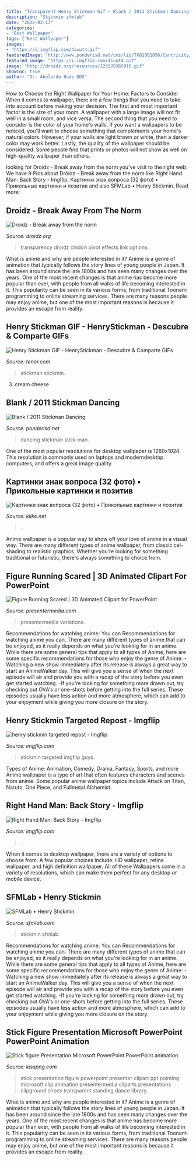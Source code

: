 ```yaml
---
title: "Transparent Henry Stickman Gif ~ Blank / 2011 Stickman Dancing"
description: "Stickmin sfmlab"
date: "2022-03-17"
categories:
- "Best Wallpaper"
tags: ["Best Wallpaper"]
images:
- "https://i.imgflip.com/4iuut4.gif"
featuredImage: "http://www.ponderisd.net/cms/lib/TX01001056/Centricity/Domain/73/stick-man-dancing.gif"
featured_image: "https://i.imgflip.com/4iuut4.gif"
image: "http://droidz.org/resources/123378365010.gif"
ShowToc: true
author: "Dr. Abelardo Bode DDS"
---
```



How to Choose the Right Wallpaper for Your Home: Factors to Consider
When it comes to wallpaper, there are a few things that you need to take into account before making your decision. The first and most important factor is the size of your room. A wallpaper with a large image will not fit well in a small room, and vice versa. 
The second thing that you need to consider is the color of your home's walls. If you want a wallpapers to be noticed, you'll want to choose something that complements your home's natural colors. However, if your walls are light brown or white, then a darker color may work better. 
Lastly, the quality of the wallpaper should be considered. Some people find that prints or photos will not show as well on high-quality wallpaper than others.

	

		
looking for Droidz - Break away from the norm you've visit to the right web. We have 9 Pics about Droidz - Break away from the norm like Right Hand Man: Back Story - Imgflip, Картинки знак вопроса (32 фото) • Прикольные картинки и позитив and also SFMLab • Henry Stickmin. Read more:
		
    
## Droidz - Break Away From The Norm

<img loading=lazy src="http://droidz.org/resources/123378365010.gif" onerror="this.onerror=null;this.src='https://tse1.mm.bing.net/th?id=OIP.j3yTN3EXF99nMyktIpUoaAHaGE&amp;pid=15.1';" alt="Droidz - Break away from the norm">

_Source: droidz.org_

>transparency droidz chidori pivot effects link options. 

	

What is anime and why are people interested in it?
Anime is a genre of animation that typically follows the story lines of young people in Japan. It has been around since the late 1800s and has seen many changes over the years. One of the most recent changes is that anime has become more popular than ever, with people from all walks of life becoming interested in it. This popularity can be seen in its various forms, from traditional Toonami programming to online streaming services. There are many reasons people may enjoy anime, but one of the most important reasons is because it provides an escape from reality.

    
## Henry Stickman GIF - HenryStickman - Descubre &amp; Comparte GIFs

<img loading=lazy src="https://media1.tenor.com/images/198115a00aea6b0751379666e6661f01/tenor.gif?itemid=19047819" onerror="this.onerror=null;this.src='https://tse2.mm.bing.net/th?id=OIP.GYEVoArqawdRN5Zm5mYfAQHaEK&amp;pid=15.1';" alt="Henry Stickman GIF - HenryStickman - Descubre &amp; Comparte GIFs">

_Source: tenor.com_

>stickman stickmin. 

	

3. cream cheese 

    
## Blank / 2011 Stickman Dancing

<img loading=lazy src="http://www.ponderisd.net/cms/lib/TX01001056/Centricity/Domain/73/stick-man-dancing.gif" onerror="this.onerror=null;this.src='https://tse3.mm.bing.net/th?id=OIP.hSCJ55oy-LmX896abr4SDAHaHa&amp;pid=15.1';" alt="Blank / 2011 Stickman Dancing">

_Source: ponderisd.net_

>dancing stickman stick man. 

	

One of the most popular resolutions for desktop wallpaper is 1280x1024. This resolution is commonly used on laptops and moderndesktop computers, and offers a great image quality.

    
## Картинки знак вопроса (32 фото) • Прикольные картинки и позитив

<img loading=lazy src="https://klike.net/uploads/posts/2020-02/1581672867_13.jpg" onerror="this.onerror=null;this.src='https://tse1.mm.bing.net/th?id=OIP.xgRvaFUjcld8fbz-nIRzLgHaLH&amp;pid=15.1';" alt="Картинки знак вопроса (32 фото) • Прикольные картинки и позитив">

_Source: klike.net_

>. 

	

Anime wallpaper is a popular way to show off your love of anime in a visual way. There are many different types of anime wallpaper, from classic cel-shading to realistic graphics. Whether you're looking for something traditional or futuristic, there's always something to choice from.

    
## Figure Running Scared | 3D Animated Clipart For PowerPoint

<img loading=lazy src="https://content.presentermedia.com/content/animsp/00014000/14046/figure_running_scared_300_wht.gif" onerror="this.onerror=null;this.src='https://tse2.mm.bing.net/th?id=OIP.ev3oqXxn9CsB8qmL4TFx6gAAAA&amp;pid=15.1';" alt="Figure Running Scared | 3D Animated Clipart for PowerPoint">

_Source: presentermedia.com_

>presentermedia variations. 

	

Recommendations for watching anime: You can
Recommendations for watching anime you can. There are many different types of anime that can be enjoyed, so it really depends on what you're looking for in an anime. While there are some general tips that apply to all types of Anime, here are some specific recommendations for those who enjoy the genre of Anime: 
-Watching a new show immediately after its release is always a great way to start an AnimeWalker day. This will give you a sense of when the next episode will air and provide you with a recap of the story before you even get started watching. 
-If you're looking for something more drawn out, try checking out OVA's or one-shots before getting into the full series. These episodes usually have less action and more atmosphere, which can add to your enjoyment while giving you more closure on the story.

    
## Henry Stickmin Targeted Repost - Imgflip

<img loading=lazy src="https://i.imgflip.com/4lhhbw.jpg" onerror="this.onerror=null;this.src='https://tse2.mm.bing.net/th?id=OIP.OPH8d4JGLv6PE05boYJqQAHaEA&amp;pid=15.1';" alt="henry stickmin targeted repost - Imgflip">

_Source: imgflip.com_

>stickmin targeted imgflip guys. 

	

Types of Anime: Animation, Comedy, Drama, Fantasy, Sports, and more
Anime wallpaper is a type of art that often features characters and scenes from anime. Some popular anime wallpaper topics include Attack on Titan, Naruto, One Piece, and Fullmetal Alchemist.

    
## Right Hand Man: Back Story - Imgflip

<img loading=lazy src="https://i.imgflip.com/4iuut4.gif" onerror="this.onerror=null;this.src='https://tse4.mm.bing.net/th?id=OIP.nluLl8kCoK-NETHcK-0VCwAAAA&amp;pid=15.1';" alt="Right Hand Man: Back Story - Imgflip">

_Source: imgflip.com_

>. 

	

When it comes to desktop wallpaper, there are a variety of options to choose from. A few popular choices include: HD wallpaper, retina wallpaper, and high definition wallpaper. All of these Wallpapers come in a variety of resolutions, which can make them perfect for any desktop or mobile device. 

    
## SFMLab • Henry Stickmin

<img loading=lazy src="https://thumb.sfmlab.com/item-preview/projectfile/Capture_9HoHxuh_thumb.detail.png" onerror="this.onerror=null;this.src='https://tse3.mm.bing.net/th?id=OIP.GMyCyMcNgIceeE8CW4P2jQHaF2&amp;pid=15.1';" alt="SFMLab • Henry Stickmin">

_Source: sfmlab.com_

>stickmin sfmlab. 

	

Recommendations for watching anime: You can
Recommendations for watching anime you can. There are many different types of anime that can be enjoyed, so it really depends on what you're looking for in an anime. While there are some general tips that apply to all types of Anime, here are some specific recommendations for those who enjoy the genre of Anime: 
-Watching a new show immediately after its release is always a great way to start an AnimeWalker day. This will give you a sense of when the next episode will air and provide you with a recap of the story before you even get started watching. 
-If you're looking for something more drawn out, try checking out OVA's or one-shots before getting into the full series. These episodes usually have less action and more atmosphere, which can add to your enjoyment while giving you more closure on the story.

    
## Stick Figure Presentation Microsoft PowerPoint PowerPoint Animation

<img loading=lazy src="https://banner2.kisspng.com/20180326/gee/kisspng-stick-figure-presentation-microsoft-powerpoint-pow-ppt-5ab94b66f0beb9.9463362415220929029861.jpg" onerror="this.onerror=null;this.src='https://tse1.mm.bing.net/th?id=OIP.HQaYeWTofhJMXEFg2fxMbwHaIj&amp;pid=15.1';" alt="Stick figure Presentation Microsoft PowerPoint PowerPoint animation">

_Source: kisspng.com_

>stick presentation figure powerpoint presenter clipart ppt pointing microsoft clip animation presentermedia cliparts presentations clipground shoes transparent standing dance library. 

	

What is anime and why are people interested in it?
Anime is a genre of animation that typically follows the story lines of young people in Japan. It has been around since the late 1800s and has seen many changes over the years. One of the most recent changes is that anime has become more popular than ever, with people from all walks of life becoming interested in it. This popularity can be seen in its various forms, from traditional Toonami programming to online streaming services. There are many reasons people may enjoy anime, but one of the most important reasons is because it provides an escape from reality.

